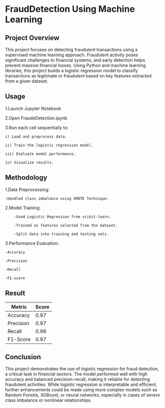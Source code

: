 # FraudDetection Using Machine Learning

## Project Overview
This project focuses on detecting fraudulent transactions using a supervised machine learning approach. Fraudulent activity poses significant challenges to financial systems, and early detection helps prevent massive financial losses. Using Python and machine learning libraries, this project builds a logistic regression model to classify transactions as legitimate or fraudulent based on key features extracted from a given dataset.

## Usage
1.Launch Jupyter Notebook

2.Open FraudeDetection.ipynb

3.Run each cell sequentially to:

    i) Load and preprocess data.

    ii) Train the logistic regression model.

    iii) Evaluate model performance.

    iv) Visualize results.
    
## Methodology
1.Data Preprocessing:

    -Handled class imbalance using SMOTE Technique.


2.Model Training:

        -Used Logistic Regression from scikit-learn.

        -Trained on features selected from the dataset.

        -Split data into training and testing sets.

3.Performance Evaluation:

    -Accuracy

    -Precision

    -Recall

    -F1-score


## Result

| Metric    | Score           |
| --------- | --------------- |
| Accuracy  | 0.97            |
| Precision | 0.97            |
| Recall    | 0.98            |
| F1-Score  | 0.97            |


## Conclusion

This project demonstrates the use of logistic regression for fraud detection, a critical task in financial sectors. The model performed well with high accuracy and balanced precision-recall, making it reliable for detecting fraudulent activities. While logistic regression is interpretable and efficient, further enhancements could be made using more complex models such as Random Forests, XGBoost, or neural networks, especially in cases of severe class imbalance or nonlinear relationships.

